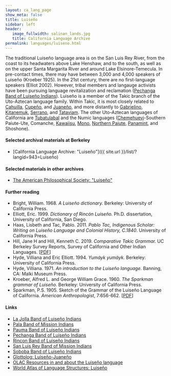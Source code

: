 ```yaml
---
layout: ca_lang_page
show_meta: false
title: Luiseño
sidebar: left
header:
   image_fullwidth: salinan_lands.jpg
   title: California Language Archive
permalink: languages/luiseno.html
---
```


The traditional Luiseño language area is on the San Luis Rey River, from the coast to its headwaters above Lake Henshaw, and to the south, as well as on the upper Santa Margarita River and around Lake Elsinore-Temecula. In pre-contact times, there may have between 3,000 and 4,000 speakers of Luiseño (Kroeber 1925). In the 21st century, there are no first-language speakers (Elliot 2002). However, tribal members and langauge activists have been pursuing language revitalization and reclamation ([Pechanga Band of Luiseño Indians](https://www.pechanga-nsn.gov/index.html/culture/language-revitalization)). Luiseño is a member of the Takic branch of the Uto-Aztecan language family. Within Takic, it is most closely related to [Cahuilla](cahuilla.html), [Cupeño](cupeno.html), and [Juaneño](juaneno.html), and more distantly to [Gabrielino](gabrielino.html), [Kitanemuk](kitanemuk.html), [Serrano](serrano.html), and [Tataviam](tataviam.html). The other Uto-Aztecan languages of California are [Tubatulabal](tubatulabal.html) and the Numic languages ([Chemehuevi](chemehuevi.html)-Southern Paiute-Ute, Comanche, [Kawaiisu](kawaiisu.html), [Mono](mono.html), [Northern Paiute](northern-paiute.html), [Panamint](panamint.html), and Shoshone).

#### Selected archival materials at Berkeley

* [California Language Archive: "Luiseño"]({{ site.url }}/list/?langid=943=Luiseño)

#### Selected materials in other archives

* [The American Philosophical Society: "Luiseño"](https://indigenousguide.amphilsoc.org/search?f%5B0%5D=guide_language_content_title%3ALuise%C3%B1o)

#### Further reading

* Bright, William. 1968. *A Luiseño dictionary.* Berkeley: University of California Press.
* Elliott, Eric. 1999. *Dictionary of Rincón Luiseño.* Ph.D. dissertation, University of California, San Diego.
* Haas, Lisbeth and Tac, Pablo. 2011. *Pablo Tac, Indigenous Scholar: Writing on Luiseño Language and Colonial History, C.1840*. University of California Press.
* Hill, Jane H and Hill, Kenneth C. 2019. *Comparative Takic Grammar.* UC Berkeley Survey Reports, Survey of California and Other Indian Languages.
[[PDF](https://escholarship.org/uc/item/6tr732gg)]
* Hyde, Villiana and Eric Elliott. 1994. *Yumáyk yumáyk.* Berkeley: University of California Press.
* Hyde, Villiana. 1971. *An introduction to the Luiseño language.* Banning, CA: Malki Museum Press.
* Kroeber, Alfred L. and George William Grace. 1960. *The Sparkman grammar of Luiseño.* Berkeley: University of California Press.
* Sparkman, P.S. 1905. Sketch of the Grammar of the Luiseño Language of California. *American Anthropologist*, 7:656-662.
[[PDF](https://www.jstor.org/stable/659112?seq=1#metadata_info_tab_contents)]

#### Links

* [La Jolla Band of Luiseño Indians](http://www.lajollaindians.com/)
* [Pala Band of Mission Indians](http://www.palatribe.com/)
* [Pauma Band of Luiseño Indians](https://www.paumatribe.com/)
* [Pechanga Band of Luiseño Indians](http://www.pechanga-nsn.gov/)
* [Rincon Band of Luiseño Indians](https://rincon-nsn.gov/)
* [San Luis Rey Band of Mission Indians](https://www.slrmissionindians.org/)
* [Soboba Band of Luiseño Indians](http://www.soboba-nsn.gov/)
* [Glottolog: Luiseño-Juaneño](https://glottolog.org/resource/languoid/id/luis1253)
* [OLAC Resources in and about the Luiseño language](http://www.language-archives.org/language/lui)
* [World Atlas of Language Structures: Luiseño](http://wals.info/languoid/lect/wals_code_lui)

